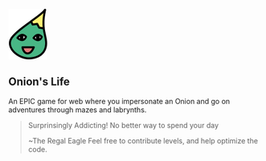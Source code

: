 ![Image](sprites/onion.png)

## Onion's Life ##

An EPIC game for web where you impersonate an Onion and go on adventures through mazes and labrynths.

> Surprinsingly Addicting! No better way to spend your day
>     
> ~The Regal Eagle
> Feel free to contribute levels, and help optimize the code.
